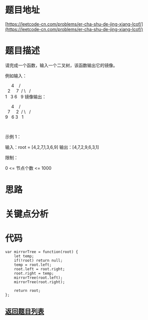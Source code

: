 # 题目地址

[https://leetcode-cn.com/problems/er-cha-shu-de-jing-xiang-lcof/](https://leetcode-cn.com/problems/er-cha-shu-de-jing-xiang-lcof/)

# 题目描述
请完成一个函数，输入一个二叉树，该函数输出它的镜像。

例如输入：

     4
   /   \
  2     7
 / \   / \
1   3 6   9
镜像输出：

     4
   /   \
  7     2
 / \   / \
9   6 3   1

 

示例 1：

输入：root = [4,2,7,1,3,6,9]
输出：[4,7,2,9,6,3,1]
 

限制：

0 <= 节点个数 <= 1000

# 思路

# 关键点分析

# 代码
    var mirrorTree = function(root) {
        let temp;
        if(!root) return null;
        temp = root.left;
        root.left = root.right;
        root.right = temp; 
        mirrorTree(root.left);
        mirrorTree(root.right);

        return root;
    };
## [返回题目列表](../../README.md)